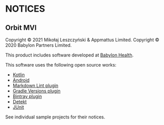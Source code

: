# NOTICES

## Orbit MVI

Copyright &copy; 2021 Mikołaj Leszczyński & Appmattus Limited.
Copyright &copy; 2020 Babylon Partners Limited.

This product includes software developed at [Babylon Health](http://www.babylonhealth.com/).

This software uses the following open source works:

- [Kotlin](https://github.com/JetBrains/kotlin)
- [Android](https://developer.android.com)
- [Markdown Lint plugin](https://github.com/appmattus/markdown-lint)
- [Gradle Versions plugin](https://github.com/ben-manes/gradle-versions-plugin)
- [Bintray plugin](https://github.com/bintray/gradle-bintray-plugin)
- [Detekt](https://github.com/detekt/detekt)
- [JUnit](https://junit.org/)

See individual sample projects for their notices.
